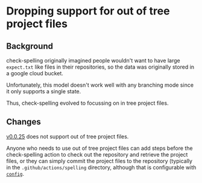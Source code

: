 # Dropping support for out of tree project files

## Background

check-spelling originally imagined people wouldn't want to have large `expect.txt` like files in their repositories, so the data was originally stored in a google cloud bucket.

Unfortunately, this model doesn't work well with any branching mode since it only supports a single state.

Thus, check-spelling evolved to focussing on in tree project files.

## Changes

[v0.0.25](https://github.com/check-spelling/check-spelling/releases/tag/v0.0.25) does not support out of tree project files.

Anyone who needs to use out of tree project files can add steps before the check-spelling action to check out the repository and retrieve the project files, or they can simply commit the project files to the repository (typically in the `.github/actions/spelling` directory, although that is configurable with [`config`](https://github.com/check-spelling/check-spelling/wiki/Configuration#config).
